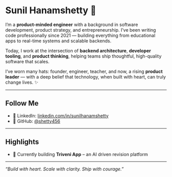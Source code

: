 # Sunil Hanamshetty 🌿

I’m a **product-minded engineer** with a background in software development, product strategy, and entrepreneurship. I’ve been writing code professionally since 2021 — building everything from educational apps to real-time systems and scalable backends.

Today, I work at the intersection of **backend architecture**, **developer tooling**, and **product thinking**, helping teams ship thoughtful, high-quality software that scales.

I’ve worn many hats: founder, engineer, teacher, and now, a rising **product leader** — with a deep belief that technology, when built with heart, can truly change lives. ✨

---

## Follow Me

- 💼 LinkedIn: [linkedin.com/in/sunilhanamshetty](https://linkedin.com/in/sunilhanamshetty)
- 💬 GitHub: [@shetty456](https://github.com/shetty456)

---

## Highlights

- 🧠 Currently building **Triveni App** – an AI driven revision platform

---

_“Build with heart. Scale with clarity. Ship with courage.”_
